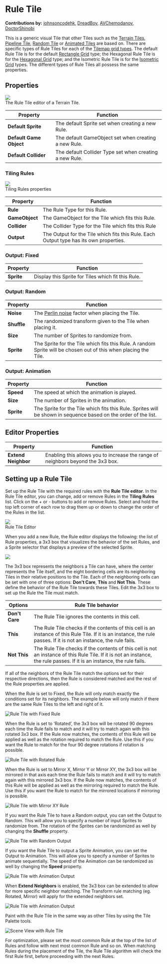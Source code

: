 #  Rule Tile

__Contributions by:__ [johnsoncodehk](https://github.com/johnsoncodehk), [DreadBoy](https://github.com/DreadBoy), [AVChemodanov](https://github.com/AVChemodanov), [DoctorShinobi](https://github.com/DoctorShinobi)

This is a generic visual Tile that other Tiles such as the [Terrain Tiles](TerrainTile.md), [Pipeline Tile](PipelineTile.md), [Random Tile](RandomTile.md) or [Animated Tiles](AnimatedTile.md) are based on. There are specific types of Rule Tiles for each of the [Tilemap grid types](https://docs.unity3d.com/Manual/class-Grid.html). The default Rule Tile is for the default [Rectangle Grid](https://docs.unity3d.com/Manual/Tilemap-CreatingTilemaps.html) type; the Hexagonal Rule Tile is for the [Hexagonal Grid](https://docs.unity3d.com/Manual/Tilemap-Hexagonal.html) type; and the Isometric Rule Tile is for the [Isometric Grid](https://docs.unity3d.com/Manual/Tilemap-Isometric.html) types. The different types of Rule Tiles all possess the same properties.

## Properties

![](images/RuleTileEditor.png)<br/>The Rule Tile editor of a Terrain Tile.

| Property                | Function                                                |
| ----------------------- | ------------------------------------------------------- |
| __Default Sprite__      | The default Sprite set when creating a new Rule.        |
| __Default Game Object__ | The default GameObject set when creating a new Rule.    |
| __Default Collider__    | The default Collider Type set when creating a new Rule. |

### Tiling Rules

![](images/RuleTileRule.png)<br/>Tiling Rules properties

| Property       | Function                                                     |
| -------------- | ------------------------------------------------------------ |
| __Rule__       | The Rule Type for this Rule.                                 |
| __GameObject__ | The GameObject for the Tile which fits this Rule.            |
| __Collider__   | The Collider Type for the Tile which fits this Rule          |
| __Output__     | The Output for the Tile which fits this Rule. Each Output type has its own properties. |

### Output: Fixed

| Property   | Function                                           |
| ---------- | -------------------------------------------------- |
| __Sprite__ | Display this Sprite for Tiles which fit this Rule. |

### Output: Random

| Property    | Function                                                     |
| ----------- | ------------------------------------------------------------ |
| __Noise__   | The [Perlin noise](https://en.wikipedia.org/wiki/Perlin_noise) factor when placing the Tile. |
| __Shuffle__ | The randomized transform given to the Tile when placing it.  |
| __Size__    | The number of Sprites to randomize from.                     |
| __Sprite__  | The Sprite for the Tile which fits this Rule. A random Sprite will be chosen out of this when placing the Tile. |

### Output: Animation

| Property   | Function                                                     |
| ---------- | ------------------------------------------------------------ |
| __Speed__  | The speed at which the animation is played.                  |
| __Size__   | The number of Sprites in the animation.                      |
| __Sprite__ | The Sprite for the Tile which fits this Rule. Sprites will be shown in sequence based on the order of the list. |

## Editor Properties

| Property                | Function                                                |
| ----------------------- | ------------------------------------------------------- |
| __Extend Neighbor__     | Enabling this allows you to increase the range of neighbors beyond the 3x3 box.        |

## <a name="Usage"></a>Setting up a Rule Tile

Set up the Rule Tile with the required rules with the __Rule Tile editor__. In the Rule Tile editor, you can change, add or remove Rules in the **Tiling Rules** list. Click on the + or - buttons to add or remove Rules. Select and hold the top left corner of each row to drag them up or down to change the order of the Rules in the list.

![](images/RuleTileEditor.png)<br/>Rule Tile Editor

When you add a new Rule, the Rule editor displays the following: the list of Rule properties, a 3x3 box that visualizes the behavior of the set Rules, and a Sprite selector that displays a preview of the selected Sprite.

![](images/RuleTileRule.png)

The 3x3 box represents the neighbors a Tile can have, where the center represents the Tile itself, and the eight bordering cells are its neighboring Tiles in their relative positions to the Tile. Each of the neighboring cells can be set with one of three options: **Don't Care**, **This** and **Not This**. These define the behavior of the Rule Tile towards these Tiles. Edit the 3x3 box to set up the Rule the Tile must match.

| Options        | Rule Tile behavior                                           |
| -------------- | ------------------------------------------------------------ |
| __Don't Care__ | The Rule Tile ignores the contents in this cell.             |
| __This__       | The Rule Tile checks if the contents of this cell is an instance of this Rule Tile. If it is an instance, the rule passes. If it is not an instance, the rule fails. |
| __Not This__   | The Rule Tile checks if the contents of this cell is not an instance of this Rule Tile. If it is not an instance, the rule passes. If it is an instance, the rule fails. |

If all of the neighbors of the Rule Tile match the options set for their respective directions, then the Rule is considered matched and the rest of the Rule properties are applied.

When the Rule is set to Fixed, the Rule will only match exactly the conditions set for its neighbors. The example below will only match if there are the same Rule Tiles to the left and right of it.

![Rule Tile with Fixed Rule](images/RuleTileRuleFixed.png)

When the Rule is set to ‘Rotated’, the 3x3 box will be rotated 90 degrees each time the Rule fails to match and it will try to match again with this rotated 3x3 box. If the Rule now matches, the contents of this Rule will be applied as well as the rotation required to match the Rule. Use this if you want the Rule to match for the four 90 degree rotations if rotation is possible.

![Rule Tile with Rotated Rule](images/RuleTileRuleRotated.png)

When the Rule is set to Mirror X, Mirror Y or Mirror XY, the 3x3 box will be mirrored in that axis each time the Rule fails to match and it will try to match again with this mirrored 3x3 box. If the Rule now matches, the contents of this Rule will be applied as well as the mirroring required to match the Rule. Use this if you want the Rule to match for the mirrored locations if mirroring is possible.

![Rule Tile with Mirror XY Rule](images/RuleTileRuleMirror.png)

If you want the Rule Tile to have a Random output, you can set the Output to Random. This will allow you to specify a number of input Sprites to randomize from. The rotation of the Sprites can be randomized as well by changing the __Shuffle__ property.

![Rule Tile with Random Output](images/RuleTileOutputRandom.png)

If you want the Rule Tile to output a Sprite Animation, you can set the Output to Animation. This will allow you to specify a number of Sprites to animate sequentially. The speed of the Animation can be randomized as well by changing the __Speed__ property.

![Rule Tile with Animation Output](images/RuleTileOutputAnimation.png)

When <b>Extend Neighbors</b> is enabled, the 3x3 box can be extended to allow for more specific neighbor matching. The Transform rule matching (eg. Rotated, Mirror) will apply for the extended neighbors set.

![Rule Tile with Animation Output](images/RuleTileRuleExtendNeighbor.png)

Paint with the Rule Tile in the same way as other Tiles by using the Tile Palette tools.

![Scene View with Rule Tile](images/RuleTile.png)

For optimization, please set the most common Rule at the top of the list of Rules and follow with next most common Rule and so on. When matching Rules during the placement of the Tile, the Rule Tile algorithm will check the first Rule first, before proceeding with the next Rules.